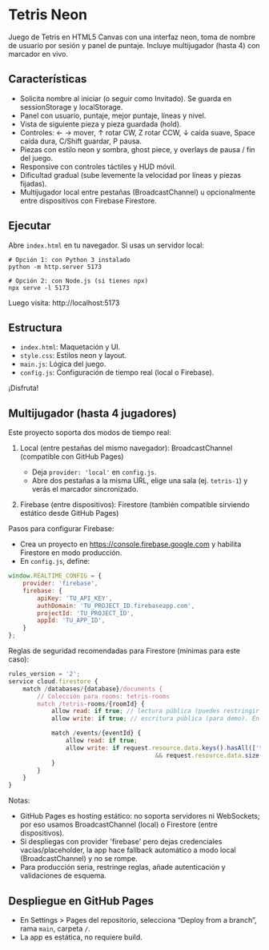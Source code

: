 # Tetris Neon

Juego de Tetris en HTML5 Canvas con una interfaz neon, toma de nombre de usuario por sesión y panel de puntaje. Incluye multijugador (hasta 4) con marcador en vivo.

## Características
- Solicita nombre al iniciar (o seguir como Invitado). Se guarda en sessionStorage y localStorage.
- Panel con usuario, puntaje, mejor puntaje, líneas y nivel.
- Vista de siguiente pieza y pieza guardada (hold).
- Controles: ← → mover, ↑ rotar CW, Z rotar CCW, ↓ caída suave, Space caída dura, C/Shift guardar, P pausa.
- Piezas con estilo neon y sombra, ghost piece, y overlays de pausa / fin del juego.
- Responsive con controles táctiles y HUD móvil.
- Dificultad gradual (sube levemente la velocidad por líneas y piezas fijadas).
- Multijugador local entre pestañas (BroadcastChannel) u opcionalmente entre dispositivos con Firebase Firestore.

## Ejecutar
Abre `index.html` en tu navegador. Si usas un servidor local:

```pwsh
# Opción 1: con Python 3 instalado
python -m http.server 5173

# Opción 2: con Node.js (si tienes npx)
npx serve -l 5173
```

Luego visita: http://localhost:5173

## Estructura
- `index.html`: Maquetación y UI.
- `style.css`: Estilos neon y layout.
- `main.js`: Lógica del juego.
- `config.js`: Configuración de tiempo real (local o Firebase).

¡Disfruta!

## Multijugador (hasta 4 jugadores)

Este proyecto soporta dos modos de tiempo real:

1) Local (entre pestañas del mismo navegador): BroadcastChannel (compatible con GitHub Pages)
	 - Deja `provider: 'local'` en `config.js`.
	 - Abre dos pestañas a la misma URL, elige una sala (ej. `tetris-1`) y verás el marcador sincronizado.

2) Firebase (entre dispositivos): Firestore (también compatible sirviendo estático desde GitHub Pages)

Pasos para configurar Firebase:
- Crea un proyecto en https://console.firebase.google.com y habilita Firestore en modo producción.
- En `config.js`, define:

```js
window.REALTIME_CONFIG = {
	provider: 'firebase',
	firebase: {
		apiKey: 'TU_API_KEY',
		authDomain: 'TU_PROJECT_ID.firebaseapp.com',
		projectId: 'TU_PROJECT_ID',
		appId: 'TU_APP_ID',
	}
};
```

Reglas de seguridad recomendadas para Firestore (mínimas para este caso):

```js
rules_version = '2';
service cloud.firestore {
	match /databases/{database}/documents {
		// Colección para rooms: tetris-rooms
		match /tetris-rooms/{roomId} {
			allow read: if true; // lectura pública (puedes restringir por origen si usas Firebase Hosting)
			allow write: if true; // escritura pública (para demo). En producción, añade checks por IP/ratelimit/uid.

			match /events/{eventId} {
				allow read: if true;
				allow write: if request.resource.data.keys().hasAll(['type'])
										 && request.resource.data.size() <= 1024; // limitar tamaño
			}
		}
	}
}
```

Notas:
- GitHub Pages es hosting estático: no soporta servidores ni WebSockets; por eso usamos BroadcastChannel (local) o Firestore (entre dispositivos).
- Si despliegas con provider 'firebase' pero dejas credenciales vacías/placeholder, la app hace fallback automático a modo local (BroadcastChannel) y no se rompe.
- Para producción seria, restringe reglas, añade autenticación y validaciones de esquema.

## Despliegue en GitHub Pages

- En Settings > Pages del repositorio, selecciona “Deploy from a branch”, rama `main`, carpeta `/`.
- La app es estática, no requiere build.
